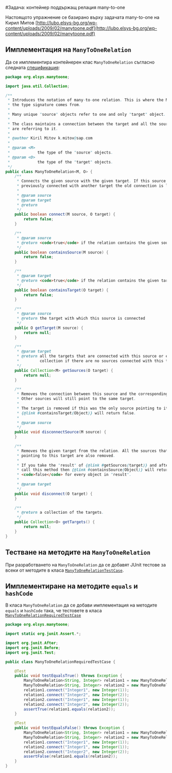 #Задача: контейнер поддържащ релация many-to-one

Настоящото упражнение се базирано върху задачата many-to-one на Кирил Митов [http://lubo.elsys-bg.org/wp-content/uploads/2009/02/manytoone.pdf](http://lubo.elsys-bg.org/wp-content/uploads/2009/02/manytoone.pdf)


## Имплементация на `ManyToOneRelation` 

Да се имплементира контейнерен клас `ManyToOneRelation` съгласно следната [спецификация](https://github.com/lchorbadjiev/teach2015-2016/blob/master/ManyToOne/src/org/elsys/manytoone/ManyToOneRelation.java):

```java
package org.elsys.manytoone;

import java.util.Collection;

/**
 * Introduces the notation of many-to-one relation. This is where the M and O of
 * the type signature comes from.
 *
 * Many unique "source" objects refer to one and only "target" object.
 *
 * The class maintains a connection between the target and all the sources that
 * are referring to it.
 *
 * @author Kiril Mitov k.mitov@sap.com
 *
 * @param <M>
 *            the type of the "source" objects.
 * @param <O>
 *            the type of the "target" objects.
 */
public class ManyToOneRelation<M, O> {
	/**
	 * Connects the given source with the given target. If this source was
	 * previously connected with another target the old connection is lost.
	 *
	 * @param source
	 * @param target
	 * @return
	 */
	public boolean connect(M source, O target) {
		return false;
	}

	/**
	 * @param source
	 * @return <code>true</code> if the relation contains the given source
	 */
	public boolean containsSource(M source) {
		return false;
	}

	/**
	 * @param target
	 * @return <code>true</code> if the relation contains the given target
	 */
	public boolean containsTarget(O target) {
		return false;
	}

	/**
	 * @param source
	 * @return the target with which this source is connected
	 */
	public O getTarget(M source) {
		return null;
	}

	/**
	 * @param target
	 * @return all the targets that are connected with this source or empty
	 *         collection if there are no sources connected with this target.
	 */
	public Collection<M> getSources(O target) {
		return null;
	}

	/**
	 * Removes the connection between this source and the corresponding target.
	 * Other sources will still point to the same target.
	 *
	 * The target is removed if this was the only source pointing to it and
	 * {@link #containsTarget(Object)} will return false.
	 *
	 * @param source
	 */
	public void disconnectSource(M source) {
	}

	/**
	 * Removes the given target from the relation. All the sources that are
	 * pointing to this target are also removed.
	 *
	 * If you take the "result" of {@link #getSources(target)} and after that
	 * call this method then {@link #containsSource(Object)} will return
	 * <code>false</code> for every object in "result".
	 *
	 * @param target
	 */
	public void disconnect(O target) {
	}

	/**
	 * @return a collection of the targets.
	 */
	public Collection<O> getTargets() {
		return null;
	}
}

```


## Тестване на методите на `ManyToOneRelation`

При разработването на `ManyToOneRelation` да се добавят JUnit тестове за всеки от методите в класа [`ManyToOneRelationTestCase`](https://github.com/lchorbadjiev/teach2015-2016/blob/master/ManyToOne/src/org/elsys/manytoone/ManyToOneRelationTestCase.java).


## Имплементиране на методите `equals` и `hashCode`

В класа `ManyToOneRelation` да се добави имплементация на методите `equals` и `hashCode` така, че тестовете в класа [`ManyToOneRelationRequiredTestCase`](https://github.com/lchorbadjiev/teach2015-2016/blob/master/ManyToOne/src/org/elsys/manytoone/ManyToOneRelationTestCase.java)

```java
package org.elsys.manytoone;

import static org.junit.Assert.*;

import org.junit.After;
import org.junit.Before;
import org.junit.Test;

public class ManyToOneRelationRequiredTestCase {

	@Test
	public void testEqualsTrue() throws Exception {
		ManyToOneRelation<String, Integer> relation1 = new ManyToOneRelation<String, Integer>();
		ManyToOneRelation<String, Integer> relation2 = new ManyToOneRelation<String, Integer>();
		relation1.connect("Integer1", new Integer(1));
		relation1.connect("Integer2", new Integer(2));
		relation2.connect("Integer1", new Integer(1));
		relation2.connect("Integer2", new Integer(2));
		assertTrue(relation1.equals(relation2));
	}

	@Test
	public void testEqualsFalse() throws Exception {
		ManyToOneRelation<String, Integer> relation1 = new ManyToOneRelation<String, Integer>();
		ManyToOneRelation<String, Integer> relation2 = new ManyToOneRelation<String, Integer>();
		relation1.connect("Integer1", new Integer(1));
		relation2.connect("Integer1", new Integer(1));
		relation2.connect("Integer2", new Integer(2));
		assertFalse(relation1.equals(relation2));
	}
}

```



